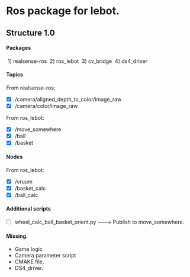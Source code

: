 # Ros package for lebot.

## Structure 1.0

#### Packages

​	1) realsense-ros
​	2) ros_lebot
​	3) cv_bridge
​    4) ds4_driver

#### Topics

From realsense-ros:

- [x] /camera/aligned_depth_to_color/image_raw
- [x] /camera/color/image_raw

From ros_lebot:

- [x]  /move_somewhere
- [x] /ball
- [x]  /basket

#### Nodes

From ros_lebot:

- [x]  /vruum
- [x]  /basket_calc
- [x]  /ball_calc

#### Additional scripts

- [ ] wheel_calc_ball_basket_orient.py ---> Publish to move_somewhere.

#### Missing.

* Game logic
* Camera parameter script
* CMAKE file.
* DS4_driver.